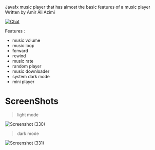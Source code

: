 Javafx music player that has almost the basic features of a music player
Written by Amir Ali Azimi

[![Chat](https://img.shields.io/badge/chat-on%20discord-7289da)](https://discord.gg/UdSrdWeSQP)

Features :
- music volume
- music loop
- forward
- rewind
- music rate
- random player
- music downloader
- system dark mode
- mini player

# ScreenShots

> light mode

![Screenshot (330)](https://user-images.githubusercontent.com/84965706/149656142-f1e530bb-92da-48de-a1ef-f3505384b192.png)

> dark mode

![Screenshot (331)](https://user-images.githubusercontent.com/84965706/149656150-eddca0be-aebc-4df7-8640-d62159a70b82.png)
